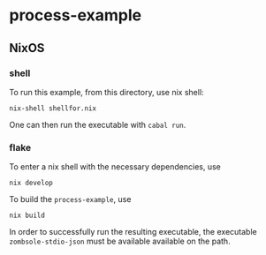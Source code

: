 # process-example

## NixOS

### shell

To run this example, from this directory, use nix shell: 
```
nix-shell shellfor.nix
```

One can then run the executable with `cabal run`.

### flake

To enter a nix shell with the necessary dependencies, use 
```
nix develop
```

To build the `process-example`, use 
```
nix build
```
In order to successfully run the resulting executable, 
the executable `zombsole-stdio-json` must be available available on the path.

